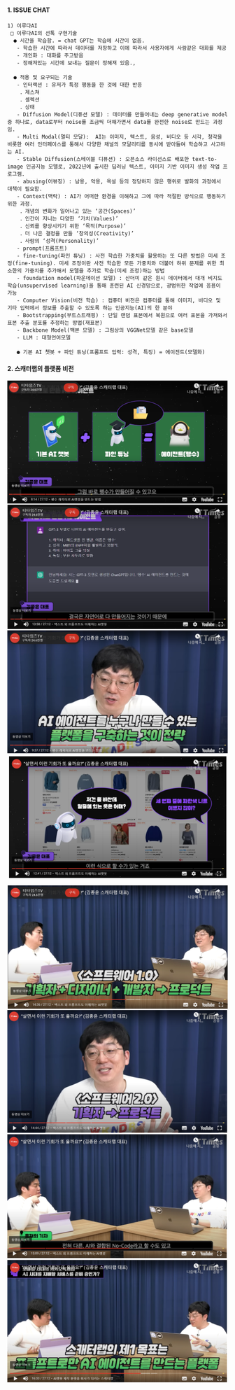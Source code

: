 #### 1. ISSUE CHAT 
```
1) 이루다AI
 □ 이루다AI의 선톡 구현기술
  ● 시간을 학습함. = chat GPT는 학습에 시간이 없음.
   - 학습한 시간에 따라서 데이터를 저장하고 이에 따라서 사용자에게 사람같은 대화를 제공
   - 개인화 : 대화를 주고받음
   - 정해져있는 시간에 보내는 질문이 정해져 있음., 

  ● 적용 및 요구되는 기술
   - 인터랙션 : 유저가 특정 행동을 한 것에 대한 반응
    ．제스쳐
    ．셀렉션
    ．상태
   - Diffusion Model(디퓨션 모델) : 데이터를 만들어내는 deep generative model 중 하나로, data로부터 noise를 조금씩 더해가면서 data를 완전한 noise로 만드는 과정임.
   - Multi Modal(멀티 모달):  AI는 이미지, 텍스트, 음성, 비디오 등 시각, 청각을 비롯한 여러 인터페이스를 통해서 다양한 채널의 모달리티를 동시에 받아들여 학습하고 사고하는 AI.
   - Stable Diffusion(스테이블 디퓨션) : 오픈소스 라이선스로 배포한 text-to-image 인공지능 모델로, 2022년에 출시한 딥러닝 텍스트, 이미지 기반 이미지 생성 작업 프로그램. 
   - abusing(어뷰징) : 남용, 악용, 욕설 등의 정당하지 않은 행위로 발화의 과정에서 대책이 필요함.
   - Context(맥락) : AI가 어떠한 환경을 이해하고 그에 따라 적절한 방식으로 행동하기 위한 과정.
    ．개념의 변화가 일어나고 있는 ‘공간(Spaces)’
    ．인간이 지니는 다양한 ‘가치(Values)’
    ．신뢰를 향상시키기 위한 ‘목적(Purpose)’
    ．더 나은 결정을 만들 ‘창의성(Creativity)’
    ．사람의 ‘성격(Personality)’
   - prompt(프롬프트)
   - fine-tuning(파인 튜닝) : 사전 학습한 가중치를 활용하는 또 다른 방법은 미세 조정(fine-tuning). 미세 조정이란 사전 학습한 모든 가중치와 더불어 하위 문제를 위한 최소한의 가중치를 추가해서 모델을 추가로 학습(미세 조정)하는 방법
   - foundation model(파운데이션 모델) : 산더미 같은 원시 데이터에서 대개 비지도 학습(unsupervised learning)을 통해 훈련된 AI 신경망으로, 광범위한 작업에 응용이 가능
   - Computer Vision(비전 학습) : 컴퓨터 비전은 컴퓨터를 통해 이미지, 비디오 및 기타 입력에서 정보를 추출할 수 있도록 하는 인공지능(AI)의 한 분야
   - Bootstrapping(부트스트래핑) : 단일 랜덤 표본에서 복원으로 여러 표본을 가져와서 표본 추출 분포를 추정하는 방법(재표본)
   - Backbone Model(백본 모델) : 그림상의 VGGNet모델 같은 base모델
   - LLM : 대형언어모델

   ● 기본 AI 챗봇 + 파인 튜닝(프롬프트 입력: 성격, 특징) = 에이전트(모델화)

```
#### 2. 스캐터랩의 플랫폼 비전
![](./images/2023-04-17-12-03-12.png)
![](./images/2023-04-17-12-06-04.png)
![](./images/2023-04-17-12-03-51.png)
![](./images/2023-04-17-12-00-27.png)

![](./images/2023-04-17-12-06-57.png)
![](./images/2023-04-17-12-07-17.png)
![](./images/2023-04-17-12-07-52.png)
![](./images/2023-04-17-12-09-27.png)
